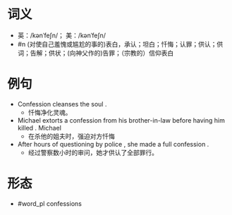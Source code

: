 # 词义
- 英：/kənˈfeʃn/； 美：/kənˈfeʃn/
- #n (对使自己羞愧或尴尬的事的)表白，承认；坦白；忏悔；认罪；供认；供词；告解；供状；(向神父作的)告罪；（宗教的）信仰表白
# 例句
- Confession cleanses the soul .
	- 忏悔净化灵魂。
- Michael extorts a confession from his brother-in-law before having him killed . Michael
	- 在杀他的姐夫时，强迫对方忏悔
- After hours of questioning by police , she made a full confession .
	- 经过警察数小时的审问，她才供认了全部罪行。
# 形态
- #word_pl confessions

